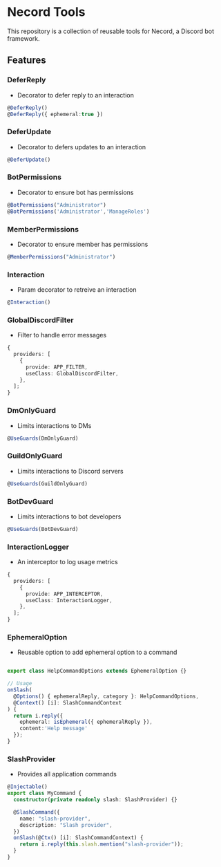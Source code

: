 # Necord Tools

This repository is a collection of reusable tools for Necord, a Discord bot framework.

## Features

### DeferReply

- Decorator to defer reply to an interaction

```ts
@DeferReply()
@DeferReply({ ephemeral:true })
```

### DeferUpdate

- Decorator to defers updates to an interaction

```ts
@DeferUpdate()
```

### BotPermissions

- Decorator to ensure bot has permissions

```ts
@BotPermissions("Administrator")
@BotPermissions('Administrator','ManageRoles')
```

### MemberPermissions

- Decorator to ensure member has permissions

```ts
@MemberPermissions("Administrator")
```

### Interaction

- Param decorator to retreive an interaction

```ts
@Interaction()
```

### GlobalDiscordFilter

- Filter to handle error messages

```ts
{
  providers: [
    {
      provide: APP_FILTER,
      useClass: GlobalDiscordFilter,
    },
  ];
}
```

### DmOnlyGuard

- Limits interactions to DMs

```ts
@UseGuards(DmOnlyGuard)
```

### GuildOnlyGuard

- Limits interactions to Discord servers

```ts
@UseGuards(GuildOnlyGuard)
```

### BotDevGuard

- Limits interactions to bot developers

```ts
@UseGuards(BotDevGuard)
```

### InteractionLogger

- An interceptor to log usage metrics

```ts
{
  providers: [
    {
      provide: APP_INTERCEPTOR,
      useClass: InteractionLogger,
    },
  ];
}
```

### EphemeralOption

- Reusable option to add ephemeral option to a command

```ts

export class HelpCommandOptions extends EphemeralOption {}

// Usage
onSlash(
  @Options() { ephemeralReply, category }: HelpCommandOptions,
  @Context() [i]: SlashCommandContext
) {
  return i.reply({
    ephemeral: isEphemeral({ ephemeralReply }),
    content:'Help message'
  });
}
```

### SlashProvider

- Provides all application commands

```ts
@Injectable()
export class MyCommand {
  constructor(private readonly slash: SlashProvider) {}

  @SlashCommand({
    name: "slash-provider",
    description: "Slash provider",
  })
  onSlash(@Ctx() [i]: SlashCommandContext) {
    return i.reply(this.slash.mention("slash-provider"));
  }
}
```
